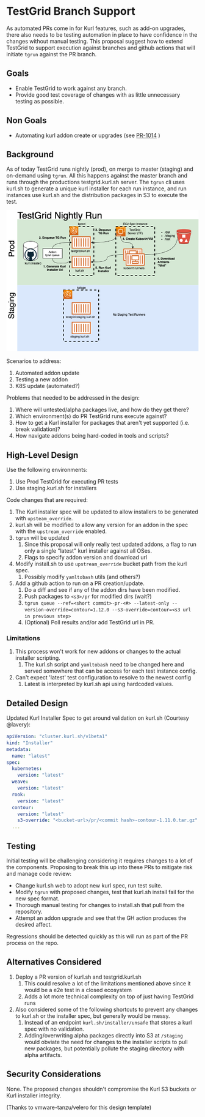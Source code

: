 # TestGrid Branch Support 

As automated PRs come in for Kurl features, such as add-on upgrades, there also needs to be testing automation in place to have confidence in the changes without manual testing. 
This proposal suggest how to extend TestGrid to support execution against branches and github actions that will initiate `tgrun` against the PR branch.


## Goals
- Enable TestGrid to work against any branch.
- Provide good test coverage of changes with as little unnecessary testing as possible.

## Non Goals

- Automating kurl addon create or upgrades (see [PR-1014](https://github.com/replicatedhq/kURL/pull/1014) )

## Background

As of today TestGrid runs nightly (prod), on merge to master (staging) and on-demand using `tgrun`.
All this happens against the master branch and runs through the productions testgrid.kurl.sh server.
The `tgrun` cli uses kurl.sh to generate a unique kurl installer for each run instance, and run instances use kurl.sh and the distribution packages in S3 to execute the test.   

![TestGrid Diagram](./assets/Testgrid%20Nighty.png)

Scenarios to address:
1. Automated addon update
1. Testing a new addon
1. K8S update (automated?)

Problems that needed to be addressed in the design:
1. Where will untested/alpha packages live, and how do they get there?
1. Which environment(s) do PR TestGrid runs execute against?
1. How to get a Kurl installer for packages that aren't yet supported (i.e. break validation)?
1. How navigate addons being hard-coded in tools and scripts?

## High-Level Design

Use the following environments:
1. Use Prod TestGrid for executing PR tests
1. Use staging.kurl.sh for installers

Code changes that are required:
1. The Kurl installer spec will be updated to allow installers to be generated with `upsteam_override`.
1. kurl.sh will be modified to allow any version for an addon in the spec with the `upstream_override` enabled.
1. `tgrun` will be updated
   1. Since this proposal will only really test updated addons, a flag to run only a single "latest" kurl installer against all OSes.
   1. Flags to specify addon version and download url
1. Modify install.sh to use `upstream_override` bucket path from the kurl spec.
   1. Possibly modify `yamltobash` utils (and others?)
1. Add a github action to run on a PR creation/update.
   1. Do a diff and see if any of the addon dirs have been modified.
   1. Push packages to `<s3>/pr` for modified dirs (wait?)
   1. `tgrun queue --ref=<short commit>-pr-<#> --latest-only --version-override=contour=1.12.0 --s3-override=contour=<s3 url in previous step>`
   1. (Optional) Poll results and/or add TestGrid url in PR.

### Limitations
1. This process won't work for new addons or changes to the actual installer scripting.
    1. The kurl.sh script and `yamltobash` need to be changed here and served somewhere that can be access for each test instance config.
1. Can't expect 'latest' test configuration to resolve to the newest config
    1. Latest is interpreted by kurl.sh api using hardcoded values.

## Detailed Design

Updated Kurl Installer Spec to get around validation on kurl.sh (Courtesy @lavery):
```yaml
apiVersion: "cluster.kurl.sh/v1beta1"
kind: "Installer"
metadata: 
  name: "latest"
spec: 
  kubernetes: 
    version: "latest"
  weave: 
    version: "latest"
  rook: 
    version: "latest"
  contour: 
    version: "latest"
    s3-override: "<bucket-url>/pr/<commit hash>-contour-1.11.0.tar.gz"
  ...
```

## Testing

Initial testing will be challenging considering it requires changes to a lot of the components. 
Proposing to break this up into these PRs to mitigate risk and manage code review:
- Change kurl.sh web to adopt new kurl spec, run test suite.
- Modify `tgrun` with proposed changes, test that kurl.sh install fail for the new spec format. 
- Thorough manual testing for changes to install.sh that pull from the repository.
- Attempt an addon upgrade and see that the GH action produces the desired affect.

Regressions should be detected  quickly as this will run as part of the PR process on the repo. 

## Alternatives Considered

1. Deploy a PR version of kurl.sh and testgrid.kurl.sh 
    1. This could resolve a lot of the limitations mentioned above since it would be a e2e test in a closed ecosystem 
    1. Adds a lot more technical complexity on top of just having TestGrid runs 
2. Also considered some of the following shortcuts to prevent any changes to kurl.sh or the installer spec, but generally would be messy. 
    1. Instead of an endpoint `kurl.sh/installer/unsafe` that stores a kurl spec with no validation.
    1. Adding/overwriting alpha packages directly into S3 at `/staging` would obviate the need for changes to the installer scripts to pull new packages, but potentially pollute the staging directory with alpha artifacts.

## Security Considerations

None.
The proposed changes shouldn't compromise the Kurl S3 buckets or Kurl installer integrity.


(Thanks to vmware-tanzu/velero for this design template)